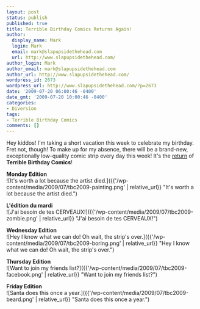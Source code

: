 ```yaml
---
layout: post
status: publish
published: true
title: Terrible Birthday Comics Returns Again!
author:
  display_name: Mark
  login: Mark
  email: mark@slapupsidethehead.com
  url: http://www.slapupsidethehead.com/
author_login: Mark
author_email: mark@slapupsidethehead.com
author_url: http://www.slapupsidethehead.com/
wordpress_id: 2673
wordpress_url: http://www.slapupsidethehead.com/?p=2673
date: '2009-07-20 06:00:46 -0400'
date_gmt: '2009-07-20 10:00:46 -0400'
categories:
- Diversion
tags:
- Terrible Birthday Comics
comments: []
---
```

Hey kiddos! I'm taking a short vacation this week to celebrate my birthday. Fret not, though! To make up for my absence, there will be a brand-new, exceptionally low-quality comic strip every day this week! It's the [return](http://www.slapupsidethehead.com/tag/terrible-birthday-comics/ "Check out previous years' terribleness!") of **Terrible Birthday Comics**!

**Monday Edition**  
 ![It's worth a lot because the artist died.]({{'/wp-content/media/2009/07/tbc2009-painting.png' | relative_url}} "It's worth a lot because the artist died.")

**L'édition du mardi**  
 ![J'ai besoin de tes CERVEAUX!]({{'/wp-content/media/2009/07/tbc2009-zombie.png' | relative_url}} "J'ai besoin de tes CERVEAUX!")

**Wednesday Edition**  
 ![Hey I know what we can do! Oh wait, the strip's over.]({{'/wp-content/media/2009/07/tbc2009-boring.png' | relative_url}} "Hey I know what we can do! Oh wait, the strip's over.")

**Thursday Edition**  
 ![Want to join my friends list?]({{'/wp-content/media/2009/07/tbc2009-facebook.png' | relative_url}} "Want to join my friends list?")

**Friday Edition**  
 ![Santa does this once a year.]({{'/wp-content/media/2009/07/tbc2009-beard.png' | relative_url}} "Santa does this once a year.")

